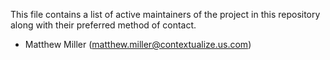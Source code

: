 This file contains a list of active maintainers of the project in this repository along with their preferred method of contact.

- Matthew Miller (matthew.miller@contextualize.us.com)